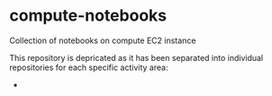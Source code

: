 # compute-notebooks
Collection of notebooks on compute EC2 instance

This repository is depricated as it has been separated into individual repositories for each specific activity area:

* 
